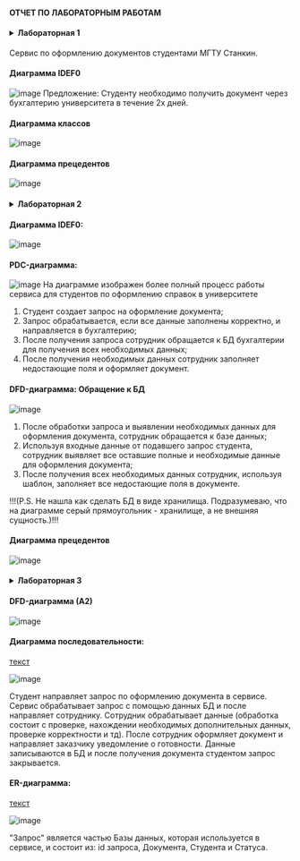 ####                          ОТЧЕТ ПО ЛАБОРАТОРНЫМ РАБОТАМ


#### <details><summary><b>Лабораторная 1</b></summary>

Сервис по оформлению документов студентами МГТУ Станкин.

#### Диаграмма IDEF0

![image](https://user-images.githubusercontent.com/62379084/135609190-6df09846-d2f0-4b2a-8704-042900c2de77.png)
Предложение: Студенту необходимо получить документ через бухгалтерию университета в течение 2х дней.

#### Диаграмма классов

![image](http://www.plantuml.com/plantuml/png/JOynYiCm44LhwnGVLxkmrPx0w_K1J5Aa7gI9BInBpeo42I5tZy0fqZxUV_0xpIIvhC7eukD6GYji85KyJDEJNIP99Rh_59BWCllCflaJIVj1-b2LAYPnB9_eQOvAUyx5SSmjI37MA4vyAwpPN7tqEhF3a6nPgmACjB7iIHPylMSOADCFXY8-JlY5exj-r_Zi7SDwiO5Dnz7L0oy0)

#### Диаграмма прецедентов

![image](http://www.plantuml.com/plantuml/png/fSwnJWCn30RWkNuAwoOOAl402FNAVD9jp5PYskXoSN4SEb3U7TEZwFOEaQpFVsplgf5QcpFKAPKJASr8mKJn2pPx2jD1fPNuAjdfxPYCOTEhodcHVVQ81qKZwvg-L_DQvK2LxvwO-TtG13KTZeOnAGTBKc2vTtn2gjYTMAkKxW-71IlhPmfyq_6AoX-Dg_r7LzyfOoIZ3cwdzzVcIDu-YquTZBZTuaF_2Fv-om5y__F5gn46XykBxuOTbzZc_0C0)
</details>

####  <details><summary><b>Лабораторная 2</b></summary>

#### Диаграмма IDEF0:

![image](https://user-images.githubusercontent.com/62379084/137474499-7b2623c5-548c-45a6-b641-12cdaf4e6a76.png)


#### PDC-диаграмма:

![image](https://user-images.githubusercontent.com/62379084/137477735-57234a75-df98-4a4d-b4fd-a2387617dd5c.png)
На диаграмме изображен более полный процесс работы сервиса для студентов по оформлению справок в университете
1. Студент создает запрос на оформление документа;
2. Запрос обрабатывается, если все данные заполнены корректно, и направляется в бухгалтерию;
3. После получения запроса сотрудник обращается к БД бухгалтерии для получения всех необходимых данных;
4. После получения необходимых данных сотрудник заполняет недостающие поля и оформляет документ.

#### DFD-диаграмма: Обращение к БД

![image](https://user-images.githubusercontent.com/62379084/137477939-b875d236-cb49-4305-9fd7-f7db17baa5c6.png)
1. После обработки запроса и выявлении необходимых данных для оформления документа, сотрудник обращается к базе данных;
2. Используя входные данные от подавшего запрос студента, сотрудник выявляет все оставшие полные и необходимые данные для оформления документа;
3. После получения всех необходимых данных сотрудник, используя шаблон, заполняет все недостающие поля в документе.

!!!(P.S. Не нашла как сделать БД в виде хранилища. Подразумеваю, что на диаграмме серый прямоугольник - хранилище, а не внешняя сущность.)!!!

#### Диаграмма прецедентов

![image](https://www.plantuml.com/plantuml/png/fSwnQWCn30RWENeASLCx1Fe0fUIkNGzkwonivMBEPnsoJ8QcxrudRahs3WRn-KU_3jb8hQmHyXBIHaehaZDH_8BTG6wPLKhoxn8hVPw2CUnwLJat6MADrA2ePtsaxuTz9REZpF_U6FbeQ88QvfEX3yhEWYHezqulI1cxi-Z2sltYsD2BAoidk_FKb8p-WZSvbXYnyVte_lP1syOKGvgl_Hz31nFkz_ZKFqDzrt64slzwgTC4OuNBM-s60oTVrlW3)
</details> 
  
####   <details><summary><b>Лабораторная 3</b></summary>

#### DFD-диаграмма (А2)

![image](https://user-images.githubusercontent.com/62379084/139420183-02c2e41f-7c33-4d51-814b-06519d00f7a3.png)

#### Диаграмма последовательности:
[текст](http://www.plantuml.com/plantuml/uml/JO_FIWCn4CRFdQS8FGfz0m-rFe17psaIR6Xs8vEi7bJe7y-2KF3i6onYKRHkNs7oHcRDXdW8kpE_-RwPR-eyHzzK1jnIrzSSUSM4uSwnEnZDk5XUeMrgUMwDHNQvq5x1w0pHtgREpCIHE6XHAlpVUW18DaxXZHQASSV6z4hxiA8t-WnhHaVg67NXCRuL7UYRzlGJoTCuIozwqoHyePQESQmBw_50jVn3yKCVXLARkRGYQNVKqLVOqg5V43QPn-2-SSDTOKDjs8HjiP_BX9vfLnIDLBNFaZXExzaJSixJ-yca5qDy_NzA0IdBIQorB4L_PAc6aqeZRmHOQAbOfQgvGfSAeL4ObO5VMEbWgchPLEON)

![image](https://user-images.githubusercontent.com/62379084/139420067-494af6e5-22c4-43cb-9716-fb8c37399da5.png)

Студент направляет запрос по оформлению документа в сервисе.
Сервис обрабатывает запрос с помощью данных БД и после направляет сотруднику.
Сотрудник обрабатывает данные (обработка состоит с проверке, нахождении необходимых дополнительных данных, проверке корректности и тд).
После сотрудник оформляет документ и направляет заказчику уведомление о готовности.
Данные записываются в БД и после получения документа студентом запрос закрывается.

#### ER-диаграмма:
[текст](http://www.plantuml.com/plantuml/uml/JO_FIWCn4CRFdQS8FGfz0m-rFe17psaIR6Xs8vEi7bJe7y-2KF3i6onYKRHkNs7oHcRDXdW8kpE_-RwPR-eyHzzK1jnIrzSSUSM4uSwnEnZDk5XUeMrgUMwDHNQvq5x1w0pHtgREpCIHE6XHAlpVUW18DaxXZHQASSV6z4hxiA8t-WnhHaVg67NXCRuL7UYRzlGJoTCuIozwqoHyePQESQmBw_50jVn3yKCVXLARkRGYQNVKqLVOqg5V43QPn-2-SSDTOKDjs8HjiP_BX9vfLnIDLBNFaZXExzaJSixJ-yca5qDy_NzA0IdBIQorB4L_PAc6aqeZRmHOQAbOfQgvGfSAeL4ObO5VMEbWgchPLEON)

![image](https://user-images.githubusercontent.com/62379084/139420928-91e7c09c-a5c9-4338-873d-cbaf10179024.png)

"Запрос" является частью Базы данных, которая используется в сервисе, и состоит из: id запроса, Документа, Студента и Статуса.
</details>
